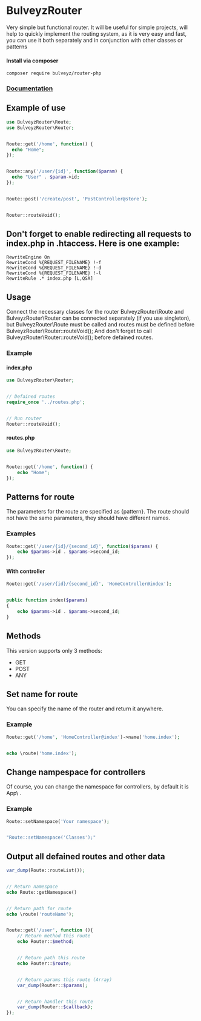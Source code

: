 # BulveyzRouter
Very simple but functional router. It will be useful for simple projects, will help to quickly implement the routing system, as it is very easy and fast, you can use it both separately and in conjunction with other classes or patterns

#### Install via composer 
```
composer require bulveyz/router-php
```

### [Documentation](https://bulveyz.github.io/router-php/)

## Example of use
```php
use BulveyzRouter\Route;
use BulveyzRouter\Router;


Route::get('/home', function() {
  echo "Home";
});


Route::any('/user/{id}', function($param) {
  echo "User" . $param->id;
});


Route::post('/create/post', 'PostController@store');


Router::routeVoid();
```

## Don't forget to enable redirecting all requests to index.php in .htaccess. Here is one example:

```
RewriteEngine On
RewriteCond %{REQUEST_FILENAME} !-f
RewriteCond %{REQUEST_FILENAME} !-d
RewriteCond %{REQUEST_FILENAME} !-l
RewriteRule .* index.php [L,QSA]
```

## Usage
Connect the necessary classes for the router BulveyzRouter\Route and BulveyzRouter\Router can be connected separately (if you use singleton), but BulveyzRouter\Route must be called and routes must be defined before BulveyzRouter\Router::routeVoid();
And don't forget to call BulveyzRouter\Router::routeVoid(); before defained routes.

### Example
#### index.php
```php
use BulveyzRouter\Router;


// Defained routes
require_once '../routes.php';


// Run router
Router::routeVoid();
```

#### routes.php
```php
use BulveyzRouter\Route;


Route::get('/home', function() {
    echo "Home";
});
```

## Patterns for route
The parameters for the route are specified as {pattern}. The route should not have the same parameters, they should have different names.

### Examples
```php
Route::get('/user/{id}/{second_id}', function($params) {
    echo $params->id . $params->second_id;  
});
```

#### With controller
```php
Route::get('/user/{id}/{second_id}', 'HomeController@index');


public function index($params) 
{
    echo $params->id . $params->second_id;
}
```

## Methods
This version supports only 3 methods:

* GET
* POST
* ANY 

## Set name for route
You can specify the name of the router and return it anywhere.

### Example
```php
Route::get('/home', 'HomeController@index')->name('home.index');


echo \route('home.index');
```

## Change nampespace for controllers
Of course, you can change the namespace for controllers, by default it is App\ .

### Example
```php
Route::setNamespace('Your namespace');


"Route::setNamespace('Classes');"
```

## Output all defained routes and other data
```php
var_dump(Route::routeList());


// Return namespace
echo Route::getNamespace()


// Return path for route
echo \route('routeName');


Route::get('/user', function (){
    // Return method this route
    echo Router::$method;


    // Return path this route
    echo Router::$route;


    // Return params this route (Array)
    var_dump(Router::$params);


    // Return handler this route
    var_dump(Router::$callback);
});
```

